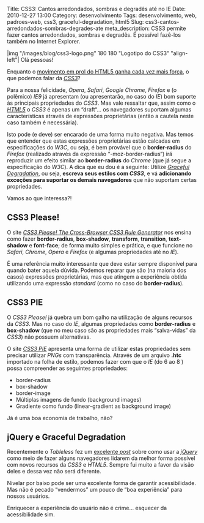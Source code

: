Title: CSS3: Cantos arredondados, sombras e degradês até no IE
Date: 2010-12-27 13:00
Category: desenvolvimento
Tags: desenvolvimento, web, padroes-web, css3, graceful-degradation, html5
Slug: css3-cantos-arredondados-sombras-degrades-ate
meta_description: CSS3 permite fazer cantos arredondados, sombras e degradês. É possível fazê-los também no Internet Explorer.


|img "/images/blog/css3-logo.png" 180 180 "Logotipo do CSS3" "align-left"|
Olá pessoas!

Enquanto o [movimento em prol do HTML5 ganha cada vez mais força][], o
que podemos falar da [*CSS3*][]?

Para a nossa felicidade, *Opera*, *Safari*, *Google Chrome*, *Firefox* e
(o polêmico) *IE9* já apresentam (ou apresentarão, no caso do *IE*) bom
suporte às principais propriedades do *CSS3*. Mas vale ressaltar que,
assim como o [*HTML5*][] o *CSS3* é apenas um “draft“… os navegadores
suportam algumas características através de expressões proprietárias
(então a cautela neste caso também é necessária).

<!-- PELICAN_END_SUMMARY -->

Isto pode (e deve) ser encarado de uma forma muito negativa. Mas temos
que entender que estas expressões proprietárias estão calcadas em
especificações do *W3C*, ou seja, é bem provável que o **border-radius**
do *Firefox* (realizado através da expressão “-moz-border-radius“) irá
reproduzir um efeito similar ao **border-radius** do *Chrome* (que já
segue a especificação do *W3C*). A dica que eu dou é a seguinte: Utilize
[*Graceful Degradation*][], ou seja, **escreva seus estilos com
_CSS3_**, e vá **adicionando exceções para suportar os demais
navegadores** que não suportam certas propriedades.

Vamos ao que interessa?!


CSS3 Please!
------------

O site [*CSS3 Please! The Cross-Browser CSS3 Rule Generator*][] nos
ensina como fazer **border-radius**, **box-shadow**, **transform**,
**transition**, **text-shadow** e **font-face**; de forma muito simples
e prática, e que funcione no *Safari*, *Chrome*, *Opera* e *Firefox* (e
algumas propriedades até no *IE*).

É uma referência muito interessante que deve estar sempre disponível
para quando bater aquela dúvida. Podemos reparar que são (na maioria dos
casos) expressões proprietárias, mas que atingem a experiência obtida
utilizando uma expressão *standard* (como no caso do **border-radius**).


CSS3 PIE
----------------------------------

O *CSS3 Please!* já quebra um bom galho na utilização de alguns recursos
da *CSS3*. Mas no caso do *IE*, algumas propriedades como
**border-radius** e **box-shadow** (que no meu caso são as propriedades
mais “salva-vidas” da *CSS3*) não possuem alternativas.

O site [*CSS3 PIE*][] apresenta uma forma de utilizar estas propriedades
sem precisar utilizar *PNGs* com transparência. Através de um arquivo
**.htc** importado na folha de estilo, podemos fazer com que o *IE* (do
6 ao 8 ) possa compreender as seguintes propriedades:

* border-radius
* box-shadow
* border-image
* Múltiplas imagens de fundo (background images)
* Gradiente como fundo (linear-gradient as background image)

Já é uma boa economia de trabalho, não?


jQuery e Graceful Degradation
-----------------------------

Recentemente o *Tableless* fez um [excelente *post*][] sobre como usar a
[*jQuery*][] como meio de fazer alguns navegadores lidarem da melhor
forma possível com novos recursos da *CSS3* e *HTML5*. Sempre fui muito
a favor da visão deles e dessa vez não será diferente.

Nivelar por baixo pode ser uma excelente forma de garantir
acessibilidade. Mas não é pecado “vendermos” um pouco de “boa
experiência” para nossos usuários.

Enriquecer a experiência do usuário não é crime… esquecer da
acessibilidade sim.


  [movimento em prol do HTML5 ganha cada vez mais força]: {filename}01-usando-o-html5-sem-medo.md
    "Usando o HTML5 sem medo"
  [*CSS3*]: {tag}css3 "Leia mais sobre CSS3"
  [*HTML5*]: {tag}html5 "Leia mais sobre HTML5"
  [*Graceful Degradation*]: http://www.tableless.com.br/graceful-degradation-e-tudo-sobre-acessibilidade
    "Graceful degradation é tudo sobre Acessibilidade"
  [*CSS3 Please! The Cross-Browser CSS3 Rule Generator*]: http://css3please.com/
    "Saiba como fazer CSS3 Cross-Browser"
  [*CSS3 PIE*]: http://css3pie.com/ "CSS3 decorations for IE"
  [excelente *post*]: http://www.tableless.com.br/jquery-para-layouts
    "jQuery para produção de layouts"
  [*jQuery*]: {tag}jquery
